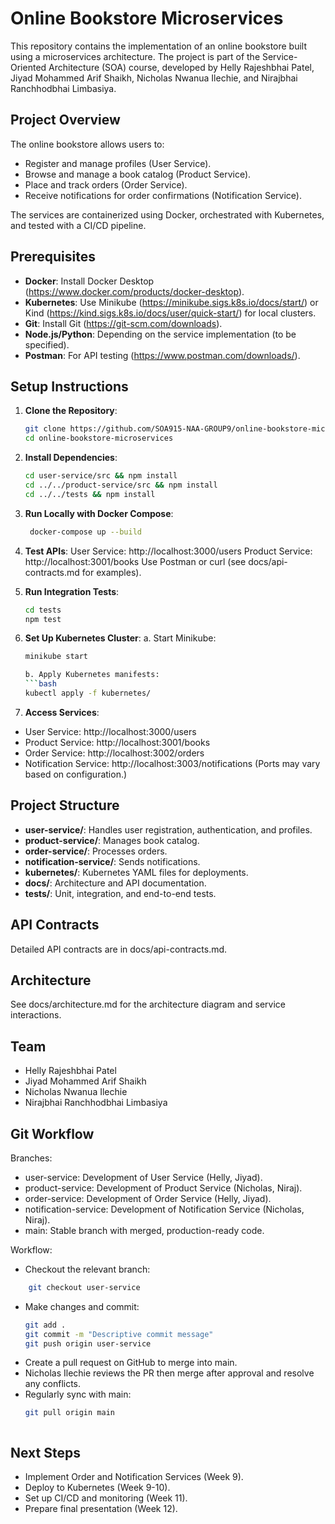 # Online Bookstore Microservices

This repository contains the implementation of an online bookstore built using a microservices architecture. The project is part of the Service-Oriented Architecture (SOA) course, developed by Helly Rajeshbhai Patel, Jiyad Mohammed Arif Shaikh, Nicholas Nwanua Ilechie, and Nirajbhai Ranchhodbhai Limbasiya.

## Project Overview
The online bookstore allows users to:
- Register and manage profiles (User Service).
- Browse and manage a book catalog (Product Service).
- Place and track orders (Order Service).
- Receive notifications for order confirmations (Notification Service).

The services are containerized using Docker, orchestrated with Kubernetes, and tested with a CI/CD pipeline.

## Prerequisites
- **Docker**: Install Docker Desktop (https://www.docker.com/products/docker-desktop).
- **Kubernetes**: Use Minikube (https://minikube.sigs.k8s.io/docs/start/) or Kind (https://kind.sigs.k8s.io/docs/user/quick-start/) for local clusters.
- **Git**: Install Git (https://git-scm.com/downloads).
- **Node.js/Python**: Depending on the service implementation (to be specified).
- **Postman**: For API testing (https://www.postman.com/downloads/).

## Setup Instructions
1. **Clone the Repository**:
   ```bash
   git clone https://github.com/SOA915-NAA-GROUP9/online-bookstore-microservices.git
   cd online-bookstore-microservices

2. **Install Dependencies**:
   ```bash
   cd user-service/src && npm install
   cd ../../product-service/src && npm install
   cd ../../tests && npm install

3. **Run Locally with Docker Compose**:
   ```bash
    docker-compose up --build

4. **Test APIs**:
    User Service: http://localhost:3000/users
    Product Service: http://localhost:3001/books
    Use Postman or curl (see docs/api-contracts.md for examples).

5. **Run Integration Tests**:
    ```bash
    cd tests
    npm test

6. **Set Up Kubernetes Cluster**:
    a. Start Minikube:
    ```bash
    minikube start

    b. Apply Kubernetes manifests:
    ```bash
    kubectl apply -f kubernetes/

7. **Access Services**:
- User Service: http://localhost:3000/users
- Product Service: http://localhost:3001/books
- Order Service: http://localhost:3002/orders
- Notification Service: http://localhost:3003/notifications (Ports may vary based on configuration.)

## Project Structure
- **user-service/**: Handles user registration, authentication, and profiles.
- **product-service/**: Manages book catalog.
- **order-service/**: Processes orders.
- **notification-service/**: Sends notifications.
- **kubernetes/**: Kubernetes YAML files for deployments.
- **docs/**: Architecture and API documentation.
- **tests/**: Unit, integration, and end-to-end tests.

## API Contracts
Detailed API contracts are in docs/api-contracts.md.

## Architecture
See docs/architecture.md for the architecture diagram and service interactions.

## Team
- Helly Rajeshbhai Patel
- Jiyad Mohammed Arif Shaikh
- Nicholas Nwanua Ilechie
- Nirajbhai Ranchhodbhai Limbasiya

## Git Workflow

Branches:

- user-service: Development of User Service (Helly, Jiyad).
- product-service: Development of Product Service (Nicholas, Niraj).
- order-service: Development of Order Service (Helly, Jiyad).
- notification-service: Development of Notification Service (Nicholas, Niraj).
- main: Stable branch with merged, production-ready code.

Workflow:
- Checkout the relevant branch:
```bash
    git checkout user-service
```
- Make changes and commit:
    ```bash
    git add .
    git commit -m "Descriptive commit message"
    git push origin user-service
    ```
- Create a pull request on GitHub to merge into main.
- Nicholas Ilechie reviews the PR then merge after approval and resolve any conflicts.
- Regularly sync with main:
    ```bash
    git pull origin main



## Next Steps
- Implement Order and Notification Services (Week 9).
- Deploy to Kubernetes (Week 9-10).
- Set up CI/CD and monitoring (Week 11).
- Prepare final presentation (Week 12).